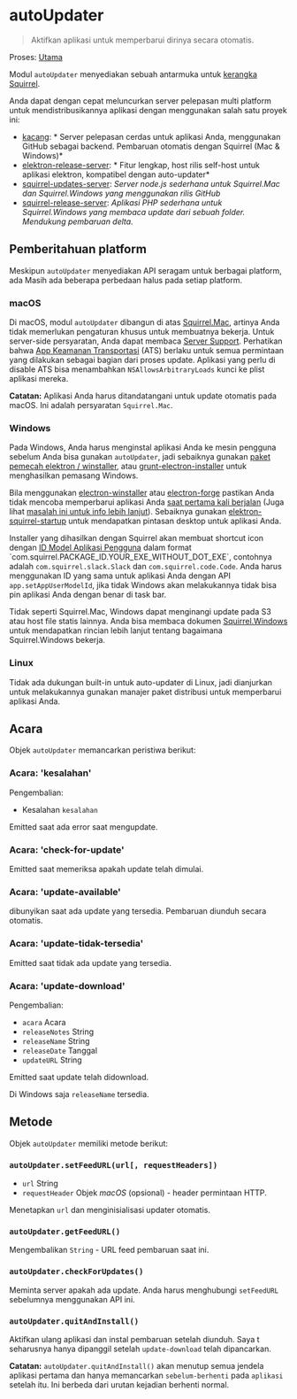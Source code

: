 # autoUpdater

> Aktifkan aplikasi untuk memperbarui dirinya secara otomatis.

Proses: [Utama](../glossary.md#main-process)

Modul `autoUpdater` menyediakan sebuah antarmuka untuk [kerangka Squirrel](https://github.com/Squirrel).

Anda dapat dengan cepat meluncurkan server pelepasan multi platform untuk mendistribusikannya aplikasi dengan menggunakan salah satu proyek ini:

* [kacang](https://github.com/GitbookIO/nuts): * Server pelepasan cerdas untuk aplikasi Anda, menggunakan GitHub sebagai backend. Pembaruan otomatis dengan Squirrel (Mac & Windows)*
* [elektron-release-server](https://github.com/ArekSredzki/electron-release-server): * Fitur lengkap, host rilis self-host untuk aplikasi elektron, kompatibel dengan auto-updater*
* [squirrel-updates-server](https://github.com/Aluxian/squirrel-updates-server): *Server node.js sederhana untuk Squirrel.Mac dan Squirrel.Windows yang menggunakan rilis GitHub*
* [squirrel-release-server](https://github.com/Arcath/squirrel-release-server): *Aplikasi PHP sederhana untuk Squirrel.Windows yang membaca update dari sebuah folder. Mendukung pembaruan delta.*

## Pemberitahuan platform

Meskipun `autoUpdater` menyediakan API seragam untuk berbagai platform, ada Masih ada beberapa perbedaan halus pada setiap platform.

### macOS

Di macOS, modul `autoUpdater` dibangun di atas [Squirrel.Mac](https://github.com/Squirrel/Squirrel.Mac), artinya Anda tidak memerlukan pengaturan khusus untuk membuatnya bekerja. Untuk server-side persyaratan, Anda dapat membaca [Server Support](https://github.com/Squirrel/Squirrel.Mac#server-support). Perhatikan bahwa [App Keamanan Transportasi](https://developer.apple.com/library/content/documentation/General/Reference/InfoPlistKeyReference/Articles/CocoaKeys.html#//apple_ref/doc/uid/TP40009251-SW35) (ATS) berlaku untuk semua permintaan yang dilakukan sebagai bagian dari proses update. Aplikasi yang perlu di disable ATS bisa menambahkan `NSAllowsArbitraryLoads` kunci ke plist aplikasi mereka.

**Catatan:** Aplikasi Anda harus ditandatangani untuk update otomatis pada macOS. Ini adalah persyaratan `Squirrel.Mac`.

### Windows

Pada Windows, Anda harus menginstal aplikasi Anda ke mesin pengguna sebelum Anda bisa gunakan `autoUpdater`, jadi sebaiknya gunakan [paket pemecah elektron / winstaller](https://github.com/electron/windows-installer),  atau [grunt-electron-installer](https://github.com/electron/grunt-electron-installer) untuk menghasilkan pemasang Windows.</p> 

Bila menggunakan [electron-winstaller](https://github.com/electron/windows-installer) atau [electron-forge](https://github.com/electron-userland/electron-forge) pastikan Anda tidak mencoba memperbarui aplikasi Anda [saat pertama kali berjalan](https://github.com/electron/windows-installer#handling-squirrel-events) (Juga lihat [masalah ini untuk info lebih lanjut](https://github.com/electron/electron/issues/7155)). Sebaiknya gunakan [elektron-squirrel-startup](https://github.com/mongodb-js/electron-squirrel-startup) untuk mendapatkan pintasan desktop untuk aplikasi Anda.

Installer yang dihasilkan dengan Squirrel akan membuat shortcut icon dengan [ID Model Aplikasi Pengguna](https://msdn.microsoft.com/en-us/library/windows/desktop/dd378459(v=vs.85).aspx) dalam format `com.squirrel.PACKAGE_ID.YOUR_EXE_WITHOUT_DOT_EXE`, contohnya adalah `com.squirrel.slack.Slack` dan `com.squirrel.code.Code`. Anda harus menggunakan ID yang sama untuk aplikasi Anda dengan API `app.setAppUserModelId`, jika tidak Windows akan melakukannya tidak bisa pin aplikasi Anda dengan benar di task bar.

Tidak seperti Squirrel.Mac, Windows dapat menginangi update pada S3 atau host file statis lainnya. Anda bisa membaca dokumen [Squirrel.Windows](https://github.com/Squirrel/Squirrel.Windows) untuk mendapatkan rincian lebih lanjut tentang bagaimana Squirrel.Windows bekerja.

### Linux

Tidak ada dukungan built-in untuk auto-updater di Linux, jadi dianjurkan untuk melakukannya gunakan manajer paket distribusi untuk memperbarui aplikasi Anda.

## Acara

Objek `autoUpdater` memancarkan peristiwa berikut:

### Acara: 'kesalahan'

Pengembalian:

* Kesalahan `kesalahan`

Emitted saat ada error saat mengupdate.

### Acara: 'check-for-update'

Emitted saat memeriksa apakah update telah dimulai.

### Acara: 'update-available'

dibunyikan saat ada update yang tersedia. Pembaruan diunduh secara otomatis.

### Acara: 'update-tidak-tersedia'

Emitted saat tidak ada update yang tersedia.

### Acara: 'update-download'

Pengembalian:

* `acara` Acara
* `releaseNotes` String
* `releaseName` String
* `releaseDate` Tanggal
* `updateURL` String

Emitted saat update telah didownload.

Di Windows saja `releaseName` tersedia.

## Metode

Objek `autoUpdater` memiliki metode berikut:

### `autoUpdater.setFeedURL(url[, requestHeaders])`

* `url` String
* `requestHeader` Objek *macOS* (opsional) - header permintaan HTTP.

Menetapkan `url` dan menginisialisasi updater otomatis.

### `autoUpdater.getFeedURL()`

Mengembalikan `String` - URL feed pembaruan saat ini.

### `autoUpdater.checkForUpdates()`

Meminta server apakah ada update. Anda harus menghubungi `setFeedURL` sebelumnya menggunakan API ini.

### `autoUpdater.quitAndInstall()`

Aktifkan ulang aplikasi dan instal pembaruan setelah diunduh. Saya t seharusnya hanya dipanggil setelah `update-download` telah dipancarkan.

**Catatan:** `autoUpdater.quitAndInstall()` akan menutup semua jendela aplikasi pertama dan hanya memancarkan `sebelum-berhenti` pada `aplikasi` setelah itu. Ini berbeda dari urutan kejadian berhenti normal.